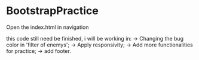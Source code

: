 # BootstrapPractice

Open the index.html in navigation

this code still need be finished, i will be working in:
-> Changing the bug color in 'filter of enemys';
-> Apply responsivity;
-> Add more functionalities for practice;
-> add footer.

